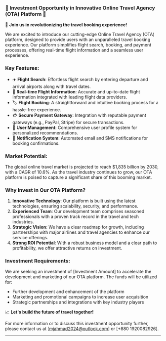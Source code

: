 
### 🌟 Investment Opportunity in Innovative Online Travel Agency (OTA) Platform 🌟

🚀 **Join us in revolutionizing the travel booking experience!**

We are excited to introduce our cutting-edge Online Travel Agency (OTA) platform, designed to provide users with an unparalleled travel booking experience. Our platform simplifies flight search, booking, and payment processes, offering real-time flight information and a seamless user experience.

### **Key Features:**
- ✈️ **Flight Search**: Effortless flight search by entering departure and arrival airports along with travel dates.
- 📡 **Real-time Flight Information**: Accurate and up-to-date flight information integrated with leading flight data providers.
- 🏷️ **Flight Booking**: A straightforward and intuitive booking process for a hassle-free experience.
- 💳 **Secure Payment Gateway**: Integration with reputable payment gateways (e.g., PayPal, Stripe) for secure transactions.
- 👤 **User Management**: Comprehensive user profile system for personalized recommendations.
- 🔔 **Notification System**: Automated email and SMS notifications for booking confirmations.

### **Market Potential:**
The global online travel market is projected to reach $1,835 billion by 2030, with a CAGR of 10.6%. As the travel industry continues to grow, our OTA platform is poised to capture a significant share of this booming market.

### **Why Invest in Our OTA Platform?**
1. **Innovative Technology**: Our platform is built using the latest technologies, ensuring scalability, security, and performance.
2. **Experienced Team**: Our development team comprises seasoned professionals with a proven track record in the travel and tech industries.
3. **Strategic Vision**: We have a clear roadmap for growth, including partnerships with major airlines and travel agencies to enhance our service offerings.
4. **Strong ROI Potential**: With a robust business model and a clear path to profitability, we offer attractive returns on investment.

### **Investment Requirements:**
We are seeking an investment of [Investment Amount] to accelerate the development and marketing of our OTA platform. The funds will be utilized for:
- Further development and enhancement of the platform
- Marketing and promotional campaigns to increase user acquisition
- Strategic partnerships and integrations with key industry players

📈 **Let's build the future of travel together!**

For more information or to discuss this investment opportunity further, please contact us at [mjahmad2024@outlook.com] or [+880 1920082926].

---
